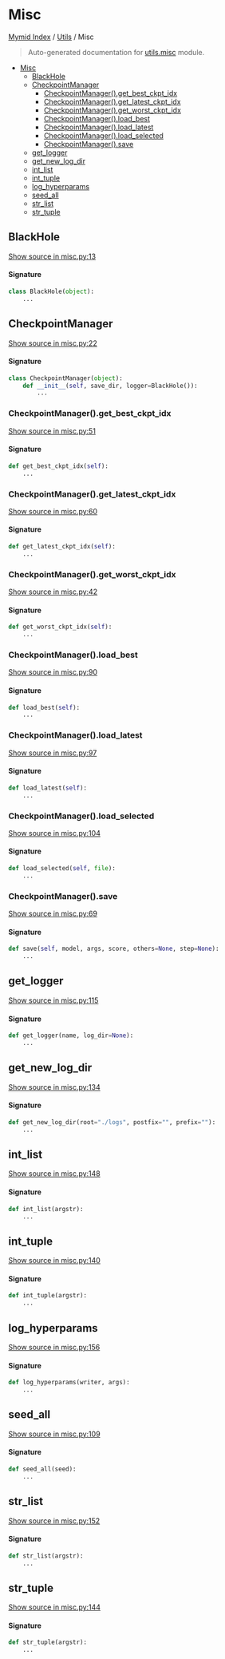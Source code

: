 # Misc

[Mymid Index](../README.md#mymid-index) /
[Utils](./index.md#utils) /
Misc

> Auto-generated documentation for [utils.misc](https://github.com/enricobu96/myMID/blob/main/utils/misc.py) module.

- [Misc](#misc)
  - [BlackHole](#blackhole)
  - [CheckpointManager](#checkpointmanager)
    - [CheckpointManager().get_best_ckpt_idx](#checkpointmanager()get_best_ckpt_idx)
    - [CheckpointManager().get_latest_ckpt_idx](#checkpointmanager()get_latest_ckpt_idx)
    - [CheckpointManager().get_worst_ckpt_idx](#checkpointmanager()get_worst_ckpt_idx)
    - [CheckpointManager().load_best](#checkpointmanager()load_best)
    - [CheckpointManager().load_latest](#checkpointmanager()load_latest)
    - [CheckpointManager().load_selected](#checkpointmanager()load_selected)
    - [CheckpointManager().save](#checkpointmanager()save)
  - [get_logger](#get_logger)
  - [get_new_log_dir](#get_new_log_dir)
  - [int_list](#int_list)
  - [int_tuple](#int_tuple)
  - [log_hyperparams](#log_hyperparams)
  - [seed_all](#seed_all)
  - [str_list](#str_list)
  - [str_tuple](#str_tuple)

## BlackHole

[Show source in misc.py:13](https://github.com/enricobu96/myMID/blob/main/utils/misc.py#L13)

#### Signature

```python
class BlackHole(object):
    ...
```



## CheckpointManager

[Show source in misc.py:22](https://github.com/enricobu96/myMID/blob/main/utils/misc.py#L22)

#### Signature

```python
class CheckpointManager(object):
    def __init__(self, save_dir, logger=BlackHole()):
        ...
```

### CheckpointManager().get_best_ckpt_idx

[Show source in misc.py:51](https://github.com/enricobu96/myMID/blob/main/utils/misc.py#L51)

#### Signature

```python
def get_best_ckpt_idx(self):
    ...
```

### CheckpointManager().get_latest_ckpt_idx

[Show source in misc.py:60](https://github.com/enricobu96/myMID/blob/main/utils/misc.py#L60)

#### Signature

```python
def get_latest_ckpt_idx(self):
    ...
```

### CheckpointManager().get_worst_ckpt_idx

[Show source in misc.py:42](https://github.com/enricobu96/myMID/blob/main/utils/misc.py#L42)

#### Signature

```python
def get_worst_ckpt_idx(self):
    ...
```

### CheckpointManager().load_best

[Show source in misc.py:90](https://github.com/enricobu96/myMID/blob/main/utils/misc.py#L90)

#### Signature

```python
def load_best(self):
    ...
```

### CheckpointManager().load_latest

[Show source in misc.py:97](https://github.com/enricobu96/myMID/blob/main/utils/misc.py#L97)

#### Signature

```python
def load_latest(self):
    ...
```

### CheckpointManager().load_selected

[Show source in misc.py:104](https://github.com/enricobu96/myMID/blob/main/utils/misc.py#L104)

#### Signature

```python
def load_selected(self, file):
    ...
```

### CheckpointManager().save

[Show source in misc.py:69](https://github.com/enricobu96/myMID/blob/main/utils/misc.py#L69)

#### Signature

```python
def save(self, model, args, score, others=None, step=None):
    ...
```



## get_logger

[Show source in misc.py:115](https://github.com/enricobu96/myMID/blob/main/utils/misc.py#L115)

#### Signature

```python
def get_logger(name, log_dir=None):
    ...
```



## get_new_log_dir

[Show source in misc.py:134](https://github.com/enricobu96/myMID/blob/main/utils/misc.py#L134)

#### Signature

```python
def get_new_log_dir(root="./logs", postfix="", prefix=""):
    ...
```



## int_list

[Show source in misc.py:148](https://github.com/enricobu96/myMID/blob/main/utils/misc.py#L148)

#### Signature

```python
def int_list(argstr):
    ...
```



## int_tuple

[Show source in misc.py:140](https://github.com/enricobu96/myMID/blob/main/utils/misc.py#L140)

#### Signature

```python
def int_tuple(argstr):
    ...
```



## log_hyperparams

[Show source in misc.py:156](https://github.com/enricobu96/myMID/blob/main/utils/misc.py#L156)

#### Signature

```python
def log_hyperparams(writer, args):
    ...
```



## seed_all

[Show source in misc.py:109](https://github.com/enricobu96/myMID/blob/main/utils/misc.py#L109)

#### Signature

```python
def seed_all(seed):
    ...
```



## str_list

[Show source in misc.py:152](https://github.com/enricobu96/myMID/blob/main/utils/misc.py#L152)

#### Signature

```python
def str_list(argstr):
    ...
```



## str_tuple

[Show source in misc.py:144](https://github.com/enricobu96/myMID/blob/main/utils/misc.py#L144)

#### Signature

```python
def str_tuple(argstr):
    ...
```


